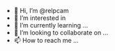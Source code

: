 - 👋 Hi, I’m @relpcam
- 👀 I’m interested in 
- 🌱 I’m currently learning ...
- 💞️ I’m looking to collaborate on ...
- 📫 How to reach me ...

<!---
relpcam/relpcam is a ✨ special ✨ repository because its `README.md` (this file) appears on your GitHub profile.
You can click the Preview link to take a look at your changes.
--->
